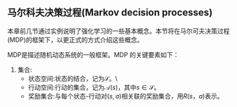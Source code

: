 ## 马尔科夫决策过程(Markov decision processes)

本章前几节通过实例说明了强化学习的一些基本概念。本节将在马尔可夫决策过程(MDP)的框架下，以更正式的方式介绍这些概念。

MDP是描述随机动态系统的一般框架。MDP 的关键要素如下：

1. 集合:
     - 状态空间:状态的结合，记为$\mathcal{S}$。\
     - 行动空间:行动的集合，记为$\mathcal{A}(s)$，其中$s \in \mathcal{S}$。
     - 奖励集合:与每个状态-行动对$(s,a)$相关联的奖励集合，用$R(s，a)$表示。
